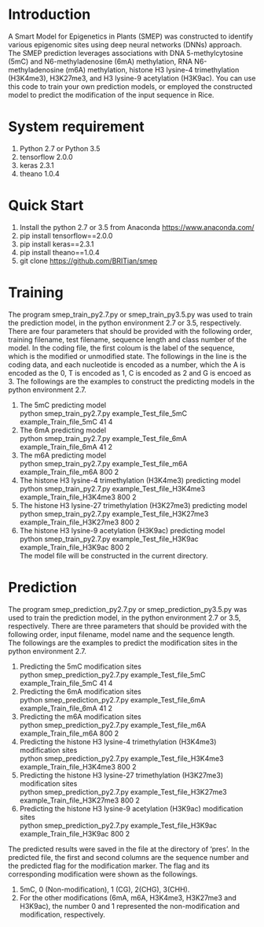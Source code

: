 Introduction
====
A Smart Model for Epigenetics in Plants (SMEP) was constructed to identify various epigenomic sites using deep neural networks (DNNs) approach. The SMEP prediction leverages associations with DNA 5-methylcytosine (5mC) and N6-methyladenosine (6mA) methylation, RNA N6-methyladenosine (m6A) methylation, histone H3 lysine-4 trimethylation (H3K4me3), H3K27me3, and H3 lysine-9 acetylation (H3K9ac). You can use this code to train your own prediction models, or employed the constructed model to predict the modification of the input sequence in Rice.

System requirement
=====
1. Python 2.7 or Python 3.5
2. tensorflow 2.0.0
3. keras 2.3.1
4. theano 1.0.4

Quick Start
====
1. Install the python 2.7 or 3.5 from Anaconda https://www.anaconda.com/
2. pip install tensorflow==2.0.0
3. pip install keras==2.3.1
4. pip install theano==1.0.4
5. git clone https://github.com/BRITian/smep

Training
====
The program smep_train_py2.7.py or smep_train_py3.5.py was used to train the prediction model, in the python environment 2.7 or 3.5, respectively. There are four parameters that should be provided with the following order, training filename, test filename, sequence length and class number of the model. In the coding file, the first coloum is the label of the sequence, which is the modified or unmodified state. The followings in the line is the coding data, and each nucleotide is encoded as a number, which the A is encoded as the 0, T is encoded as 1, C is encoded as 2 and G is encoed as 3. 
The followings are the examples to construct the predicting models in the python environment 2.7.  
1.	The 5mC predicting model  
python smep_train_py2.7.py example_Test_file_5mC example_Train_file_5mC 41 4  
2.	The 6mA predicting model  
python smep_train_py2.7.py example_Test_file_6mA example_Train_file_6mA 41 2  
3.	The m6A predicting model  
python smep_train_py2.7.py example_Test_file_m6A example_Train_file_m6A 800 2  
4.	The histone H3 lysine-4 trimethylation (H3K4me3) predicting model  
python smep_train_py2.7.py example_Test_file_H3K4me3 example_Train_file_H3K4me3 800 2  
5.	The histone H3 lysine-27 trimethylation (H3K27me3) predicting model  
python smep_train_py2.7.py example_Test_file_H3K27me3 example_Train_file_H3K27me3 800 2  
6.	The histone H3 lysine-9 acetylation (H3K9ac) predicting model  
python smep_train_py2.7.py example_Test_file_H3K9ac example_Train_file_H3K9ac 800 2  
	The model file will be constructed in the current directory.  

Prediction
====
The program smep_prediction_py2.7.py or smep_prediction_py3.5.py was used to train the prediction model, in the python environment 2.7 or 3.5, respectively. There are three parameters that should be provided with the following order, input filename, model name and the sequence length.  
The followings are the examples to predict the modification sites in the python environment 2.7.  
1.	Predicting the 5mC modification sites  
python smep_prediction_py2.7.py example_Test_file_5mC example_Train_file_5mC 41 4  
2.	Predicting the 6mA modification sites  
python smep_prediction_py2.7.py example_Test_file_6mA example_Train_file_6mA 41 2  
3.	Predicting the m6A modification sites  
python smep_prediction_py2.7.py example_Test_file_m6A example_Train_file_m6A 800 2  
4.	Predicting the histone H3 lysine-4 trimethylation (H3K4me3) modification sites  
python smep_prediction_py2.7.py example_Test_file_H3K4me3 example_Train_file_H3K4me3 800 2  
5.	Predicting the histone H3 lysine-27 trimethylation (H3K27me3) modification sites  
python smep_prediction_py2.7.py example_Test_file_H3K27me3 example_Train_file_H3K27me3 800 2  
6.	Predicting the histone H3 lysine-9 acetylation (H3K9ac) modification sites  
python smep_prediction_py2.7.py example_Test_file_H3K9ac example_Train_file_H3K9ac 800 2  
  
  The predicted results were saved in the file at the directory of ‘pres’. In the predicted file, the first and second columns are the sequence number and the predicted flag for the modification marker. The flag and its corresponding modification were shown as the followings. 
1.	5mC, 0 (Non-modification), 1 (CG), 2(CHG), 3(CHH).
2.	For the other modifications (6mA, m6A, H3K4me3, H3K27me3 and H3K9ac), the number 0 and 1 represented the non-modification and modification, respectively. 

